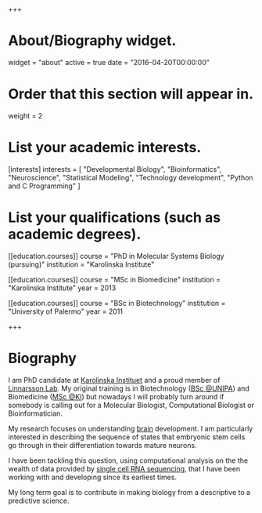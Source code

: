 +++
# About/Biography widget.
widget = "about"
active = true
date = "2016-04-20T00:00:00"

# Order that this section will appear in.
weight = 2

# List your academic interests.
[interests]
  interests = [
    "Developmental Biology",
    "Bioinformatics",
    "Neuroscience",
    "Statistical Modeling",
    "Technology development",
    "Python and C Programming"
  ]

# List your qualifications (such as academic degrees).
[[education.courses]]
  course = "PhD in Molecular Systems Biology (pursuing)"
  institution = "Karolinska Institute"

[[education.courses]]
  course = "MSc in Biomedicine"
  institution = "Karolinska Institute"
  year = 2013

[[education.courses]]
  course = "BSc in Biotechnology"
  institution = "University of Palermo"
  year = 2011
 
+++

# Biography
 
 I am PhD candidate at [Karolinska Instituet](http://ki.se/en/startpage) and a proud member of [Linnarsson Lab](http://linnarssonlab.org/). My original training is in Biotechnology ([BSc @UNIPA](http://www.unipa.it/target/international-students/en/about/the-university/)) and Biomedicine ([MSc @KI](http://ki.se/en/startpage)) but nowadays I will probably turn around if somebody is calling out for a Molecular Biologist, Computational Biologist or Bioinformatician.
 
 My research focuses on understanding [brain](https://en.wikipedia.org/wiki/Brain) development.
 I am particularly interested in describing the sequence of states that embryonic stem  cells go through in their differentiation towards mature neurons.
 
I have been tackling this question, using computational analysis on the the wealth of data provided by [single cell RNA sequencing](https://www.nature.com/articles/nmeth.2801), that I have been working with and developing since its earliest times.

My long term goal is to contribute in making biology from a descriptive to a predictive science.
